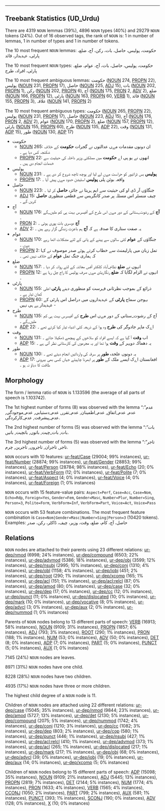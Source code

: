

--------------------------------------------------------------------------------

## Treebank Statistics (UD_Urdu)

There are 4319 `NOUN` lemmas (39%), 4896 `NOUN` types (40%) and 29279 `NOUN` tokens (24%).
Out of 16 observed tags, the rank of `NOUN` is: 1 in number of lemmas, 1 in number of types and 1 in number of tokens.

The 10 most frequent `NOUN` lemmas: حکومت، پولیس، حاصل، بات، رکن، آج، ضلع، پارٹی، عہدیدار، قائد

The 10 most frequent `NOUN` types:  حکومت، پولیس، حاصل، بات، آج، عوام، ضلع، پارٹی، افراد، طرح

The 10 most frequent ambiguous lemmas: حکومت ([NOUN]() 274, [PROPN]() 22), پولیس ([NOUN]() 231, [PROPN]() 17), حاصل ([NOUN]() 225, [ADJ]() 15), بات ([NOUN]() 202, [PROPN]() 1), رکن ([NOUN]() 202, [PROPN]() 6), آج ([NOUN]() 175, [PRON]() 2, [ADV]() 2), ضلع ([NOUN]() 166, [PROPN]() 12), پارٹی ([NOUN]() 163, [PROPN]() 60, [VERB]() 1), قائد ([NOUN]() 155, [PROPN]() 3), علاقہ ([NOUN]() 141, [PROPN]() 2)

The 10 most frequent ambiguous types:  حکومت ([NOUN]() 265, [PROPN]() 22), پولیس ([NOUN]() 231, [PROPN]() 17), حاصل ([NOUN]() 223, [ADJ]() 15), آج ([NOUN]() 176, [PRON]() 2, [ADV]() 2), عوام ([NOUN]() 170, [PROPN]() 2), ضلع ([NOUN]() 157, [PROPN]() 12), پارٹی ([NOUN]() 155, [PROPN]() 60), طرح ([NOUN]() 135, [ADP]() 22), وقت ([NOUN]() 131, [ADP]() 15), طور ([NOUN]() 130, [ADP]() 17)


* حکومت
  * [NOUN]() 265: ان دونوں مقدمات مےں عدالتوں نے گجرات <b>حکومت</b> کے خلاف شکنجہ کس دیا ہے ۔
  * [PROPN]() 22: انھوں نے یو پی اے <b>حکومت</b> میں مملکتی وزیر داخلہ کی حیثیت سے خدمات انجام دی ہیں ۔
* پولیس
  * [NOUN]() 231: <b>پولیس</b> بس ڈرائیور کو حراست مےں لے لیا اور پوچھ تاچھ شروع کر دی ہے ۔
  * [PROPN]() 17: واقعہ بوئن پلی <b>پولیس</b> اسٹیشن حدود مےں پیش آیا ۔
* حاصل
  * [NOUN]() 223: جنگاؤں آر ڈی او کی حیثیت سے ایم ہریتا نے جائزہ <b>حاصل</b> کر لیا ۔
  * [ADJ]() 15: چیف منسٹر اس مسئلہ پر صدر کانگریس سے قطعی منظوری <b>حاصل</b> کریں گے ۔
* آج
  * [NOUN]() 176: <b>آج</b> کے رشوت_ستانی کے دور مےں اس طرح کے آفیسرس بہت ہی کم ملیں_گے ۔
  * [PRON]() 2: <b>آج</b> دوسری بات پوری ہوئی ۔
  * [ADV]() 2: یہ صفت ستاری کا صدقہ ہے کہ <b>آج</b> ہم باعزت زندگی گزار رہے ہیں ۔
* عوام
  * [NOUN]() 170: جنگاؤں کے <b>عوام</b> کئی سالوں سے پینے کے پانی کے لئے مشکلات اٹھا رہے ہےں ۔
  * [PROPN]() 2: تمل زبان میں پارلیمنٹ سے خطاب کرتے ہوئے صدر موصوف نے کہا کہ ہماری جنگ تمل <b>عوام</b> کے خلاف نہیں تھی ۔
* ضلع
  * [NOUN]() 157: انہوں نے <b>ضلع</b> نظام_آباد کلکٹر آفس معائنہ کے لئے روانہ کر دیا ۔
  * [PROPN]() 12: انہوں نے الزام لگایا کہ <b>ضلع</b> رنگاریڈی مےں صرف پولیس کا راج چل رہا ہے ۔
* پارٹی
  * [NOUN]() 155: ذرائع کے بموجب نظرثانی فہرست کو منظوری دینے <b>پارٹی</b> اعلی کمان تیار ہے ۔
  * [PROPN]() 60: بہوجن سماج <b>پارٹی</b> کے عہدیداروں میں دراصل اس پارٹی کے عہدیدار ہے ہی نہیں -
* طرح
  * [NOUN]() 135: آج کے رشوت_ستانی کے دور مےں اس <b>طرح</b> کے آفیسرس بہت ہی کم ملیں_گے ۔
  * [ADP]() 22: اےک ماہر جادوگر کی <b>طرح</b> وہ ہوا کے ذریعہ کئی اشیاء تیار کیا کرتے تھے ۔
* وقت
  * [NOUN]() 131: اب <b>وقت</b> آ گیا ہے کہ ایسے افراد کو سلاخوں کے پیچھے ڈھکیلا جائے ۔
  * [ADP]() 15: یہ دھماکہ دوپہر کے <b>وقت</b> ہوا تھا اور یہ مجرموں کی کارستانی نظر آتی ہے ۔
* طور
  * [NOUN]() 130: یہ دونوں علحدہ <b>طور</b> پر سرقہ کی وارداتیں انجام دیتے تھے ۔
  * [ADP]() 17: افغانستان اےک ایسے ملک کے <b>طور</b> پر ابھرنا چاہیئے جہاں کسی بھی بیرونی طاقت کا دباؤ نہ ہو ۔

## Morphology

The form / lemma ratio of `NOUN` is 1.133596 (the average of all parts of speech is 1.103742).

The 1st highest number of forms (8) was observed with the lemma “عدم”: عدم, عدم_اتفاق, عدم_اطمینان, عدم_تقرر, عدم_دستیابی, عدم_موجودگی, عدم_پیشرفت, عدم_کارکردگی.

The 2nd highest number of forms (5) was observed with the lemma “بات”: بات, بات_چیت, باتوں, باتچیت, باتیں.

The 3rd highest number of forms (5) was observed with the lemma “تاجر”: تاجر, تاجران, تاجروں, تاجرین, چرم.

`NOUN` occurs with 10 features: [ur-feat/Case]() (29004; 99% instances), [ur-feat/Number]() (28874; 99% instances), [ur-feat/Gender]() (28853; 99% instances), [ur-feat/Person]() (28784; 98% instances), [ur-feat/Echo]() (20; 0% instances), [ur-feat/VerbForm]() (12; 0% instances), [ur-feat/Polite]() (7; 0% instances), [ur-feat/Aspect]() (4; 0% instances), [ur-feat/Voice]() (4; 0% instances), [ur-feat/Foreign]() (1; 0% instances)

`NOUN` occurs with 15 feature-value pairs: `Aspect=Perf`, `Case=Acc`, `Case=Nom`, `Echo=Rdp`, `Foreign=Yes`, `Gender=Fem`, `Gender=Masc`, `Number=Plur`, `Number=Sing`, `Person=3`, `Polite=Form`, `VerbForm=Inf`, `VerbForm=Part`, `Voice=Act`, `Voice=Pass`

`NOUN` occurs with 53 feature combinations.
The most frequent feature combination is `Case=Nom|Gender=Masc|Number=Sing|Person=3` (10420 tokens).
Examples: حاصل، آج، کام، ضلع، وقت، وزیر، چیف، ڈاکٹر، رکن، صدر


## Relations

`NOUN` nodes are attached to their parents using 23 different relations: [ur-dep/nmod]() (6998; 24% instances), [ur-dep/compound]() (6503; 22% instances), [ur-dep/advmod]() (5386; 18% instances), [ur-dep/obj]() (3599; 12% instances), [ur-dep/nsubj]() (2995; 10% instances), [ur-dep/conj]() (1310; 4% instances), [ur-dep/obl]() (1158; 4% instances), [ur-dep/iobj]() (451; 2% instances), [ur-dep/root]() (290; 1% instances), [ur-dep/xcomp]() (165; 1% instances), [ur-dep/acl]() (151; 1% instances), [ur-dep/acl:relcl]() (87; 0% instances), [ur-dep/amod]() (80; 0% instances), [ur-dep/case]() (32; 0% instances), [ur-dep/dep]() (17; 0% instances), [ur-dep/cc]() (12; 0% instances), [ur-dep/punct]() (11; 0% instances), [ur-dep/dislocated]() (10; 0% instances), [ur-dep/mark]() (10; 0% instances), [ur-dep/vocative]() (8; 0% instances), [ur-dep/advcl]() (3; 0% instances), [ur-dep/aux]() (2; 0% instances), [ur-dep/nummod]() (1; 0% instances)

Parents of `NOUN` nodes belong to 13 different parts of speech: [VERB]() (16913; 58% instances), [NOUN]() (9109; 31% instances), [PROPN]() (1857; 6% instances), [ADJ]() (793; 3% instances), [ROOT]() (290; 1% instances), [PRON]() (188; 1% instances), [NUM]() (53; 0% instances), [ADV]() (50; 0% instances), [DET]() (8; 0% instances), [ADP]() (7; 0% instances), [PART]() (5; 0% instances), [PUNCT]() (5; 0% instances), [AUX]() (1; 0% instances)

7145 (24%) `NOUN` nodes are leaves.

8971 (31%) `NOUN` nodes have one child.

8228 (28%) `NOUN` nodes have two children.

4935 (17%) `NOUN` nodes have three or more children.

The highest child degree of a `NOUN` node is 11.

Children of `NOUN` nodes are attached using 22 different relations: [ur-dep/case]() (15045; 35% instances), [ur-dep/nmod]() (9844; 23% instances), [ur-dep/amod]() (5727; 13% instances), [ur-dep/det]() (2130; 5% instances), [ur-dep/compound]() (2075; 5% instances), [ur-dep/nummod]() (1742; 4% instances), [ur-dep/conj]() (1210; 3% instances), [ur-dep/cc]() (1082; 3% instances), [ur-dep/dep]() (803; 2% instances), [ur-dep/cop]() (580; 1% instances), [ur-dep/punct]() (446; 1% instances), [ur-dep/nsubj]() (427; 1% instances), [ur-dep/acl:relcl]() (410; 1% instances), [ur-dep/advmod]() (373; 1% instances), [ur-dep/acl]() (265; 1% instances), [ur-dep/dislocated]() (217; 1% instances), [ur-dep/mark]() (217; 1% instances), [ur-dep/obj]() (68; 0% instances), [ur-dep/advcl]() (39; 0% instances), [ur-dep/iobj]() (19; 0% instances), [ur-dep/aux]() (14; 0% instances), [ur-dep/xcomp]() (5; 0% instances)

Children of `NOUN` nodes belong to 15 different parts of speech: [ADP]() (15098; 35% instances), [NOUN]() (9109; 21% instances), [ADJ]() (5445; 13% instances), [PROPN]() (2819; 7% instances), [DET]() (2144; 5% instances), [NUM]() (1774; 4% instances), [PRON]() (1633; 4% instances), [VERB]() (1565; 4% instances), [CCONJ]() (1050; 2% instances), [PART]() (799; 2% instances), [AUX]() (581; 1% instances), [PUNCT]() (393; 1% instances), [SCONJ]() (190; 0% instances), [ADV]() (128; 0% instances), [X]() (10; 0% instances)

